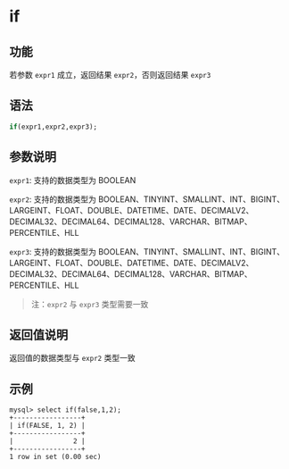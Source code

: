 # if

## 功能

若参数 `expr1` 成立，返回结果 `expr2`，否则返回结果 `expr3`

## 语法

```Haskell
if(expr1,expr2,expr3);
```

## 参数说明

`expr1`: 支持的数据类型为 BOOLEAN

`expr2`: 支持的数据类型为 BOOLEAN、TINYINT、SMALLINT、INT、BIGINT、LARGEINT、FLOAT、DOUBLE、DATETIME、DATE、DECIMALV2、DECIMAL32、DECIMAL64、DECIMAL128、VARCHAR、BITMAP、PERCENTILE、HLL

`expr3`: 支持的数据类型为 BOOLEAN、TINYINT、SMALLINT、INT、BIGINT、LARGEINT、FLOAT、DOUBLE、DATETIME、DATE、DECIMALV2、DECIMAL32、DECIMAL64、DECIMAL128、VARCHAR、BITMAP、PERCENTILE、HLL

> 注：`expr2` 与 `expr3` 类型需要一致

## 返回值说明

返回值的数据类型与 `expr2` 类型一致

## 示例

```Plain Text
mysql> select if(false,1,2);
+-----------------+
| if(FALSE, 1, 2) |
+-----------------+
|               2 |
+-----------------+
1 row in set (0.00 sec)
```
